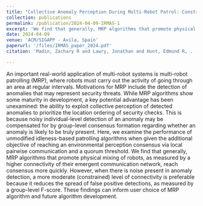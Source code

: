```yaml
---
title: "Collective Anomaly Perception During Multi-Robot Patrol: Constrained Interactions Can Promote Accurate Consensus"
collection: publications
permalink: /publication/2024-04-09-IRMAS-1
excerpt: 'We find that generally, MRP algorithms that promote physical mixing of robots, as measured by a higher connectivity of their emergent communication network, reach consensus more quickly.'
date: 2024-04-09
venue: 'ACM/SIGAPP - Avila, Spain'
paperurl: '/files/IRMAS_paper_2024.pdf'
citation: 'Madin, Zachary R and Lawry, Jonathan and Hunt, Edmund R, . (2024). &quot;Collective Anomaly Perception During Multi-Robot Patrol.&quot; <i>SAC 2024 1</i>. 1(1).'

---
```


An important real-world application of multi-robot systems is multi-robot patrolling (MRP), where robots must carry out the activity of going through an area at regular intervals. Motivations for MRP include the detection of anomalies that may represent security threats. While MRP algorithms show some maturity in development, a key potential advantage has been unexamined: the ability to exploit collective perception of detected anomalies to prioritize the location ordering of security checks. This is because noisy individual-level detection of an anomaly may be compensated for by group-level consensus formation regarding whether an anomaly is likely to be truly present. Here, we examine the performance of unmodified idleness-based patrolling algorithms when given the additional objective of reaching an environmental perception consensus via local pairwise communication and a quorum threshold. We find that generally, MRP algorithms that promote physical mixing of robots, as measured by a higher connectivity of their emergent communication network, reach consensus more quickly. However, when there is noise present in anomaly detection, a more moderate (constrained) level of connectivity is preferable because it reduces the spread of false positive detections, as measured by a group-level F-score. These findings can inform user choice of MRP algorithm and future algorithm development.

